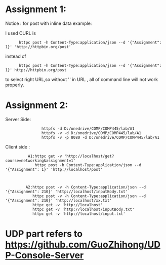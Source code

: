# Assignment 1:

Notice : for post with inline data example:
                                           
                                           
I used CURL is 
           
          httpc post -h Content-Type:application/json --d '{"Assignment": 1}' 'http://httpbin.org/post' 
instead of       

          httpc post -h Content-Type:application/json --d '{"Assignment": 1}' http://httpbin.org/post 
to select right URL,so without '' in URL , all of command line will not work properly.



# Assignment 2:

Server Side:        

                    httpfs -d D:/onedrive/COMP/COMP445/lab/A1   
                    httpfs -v -d D:/onedrive/COMP/COMP445/lab/A1    
                    httpfs -v -p 8080 -d D:/onedrive/COMP/COMP445/lab/A1    


Client side :          
                                          
              A1:httpc get -v 'http://localhost/get?course=networking&assignment=1'
                 httpc post -h Content-Type:application/json --d '{"Assignment": 1}' 'http://localhost/post'



             A2:httpc post -v -h Content-Type:application/json --d '{"Assignment": 210}' 'http://localhost/inputBody.txt'
                httpc post -v -h Content-Type:application/json --d '{"Assignment": 210}' 'http://localhost/xx.txt'
                httpc get -v 'http://localhost'
                httpc get -v 'http://localhost/inputBody.txt'
                httpc get -v 'http://localhost/input.txt'
               
# UDP part refers to https://github.com/GuoZhihong/UDP-Console-Server
